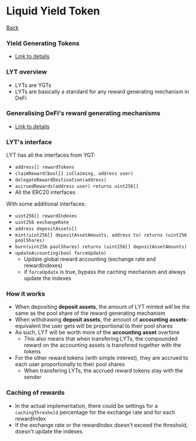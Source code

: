 # Liquid Yield Token
[Back](PendleV2.md)

### Yield Generating Tokens
* [Link to details](YGT.md)

### LYT overview
* LYTs are YGTs
* LYTs are basically a standard for any reward generating mechanism in DeFi

### Generalising DeFi's reward generating mechanisms
* [Link to details](DeFiReward.md)

### LYT's interface
LYT has all the interfaces from YGT:
* `address[] rewardTokens`
* `claimReward(bool[] isClaiming, address user)`
* `delegateRewardDestination(address)`
* `accruedRewards(address user) returns uint256[]`
* All the ERC20 interfaces

With some additional interfaces:
* `uint256[] rewardIndexes`
* `uint256 exchangeRate`
* `address depositAssets[]`
* `mint(uint256[] depositAssetAmounts, address to) returns (uint256 poolShares)`
* `burn(uint256 poolShares) returns (uint256[] depositAssetAmounts)`
* `updateAccounting(bool forceUpdate)`
  * Update global reward accounting (exchange rate and rewardIndexes)
  * if `forceUpdate` is true, bypass the caching mechanism and always update the indexes

### How it works
* When depositing **deposit assets**, the amount of LYT minted will be the same as the pool share of the reward generating mechanism
* When withdrawing **deposit assets**, the amount of **accounting assets**-equivalent the user gets will be proportional to their pool shares
* As such, LYT will be worth more of the **accounting asset** overtime
  * This also means that when transfering LYTs, the compounded reward on the accounting assets is transfered together with the tokens
* For the other reward tokens (with simple interest), they are accrued to each user proportionally to their pool shares
  * When transfering LYTs, the accrued reward tokens stay with the sender

### Caching of rewards
* In the actual implementation, there could be settings for a `cachingThreshold` percentage for the exchange rate and for each rewardIndex
* If the exchange rate or the rewardIndex doesn't exceed the threshold, doesn't update the indexes
